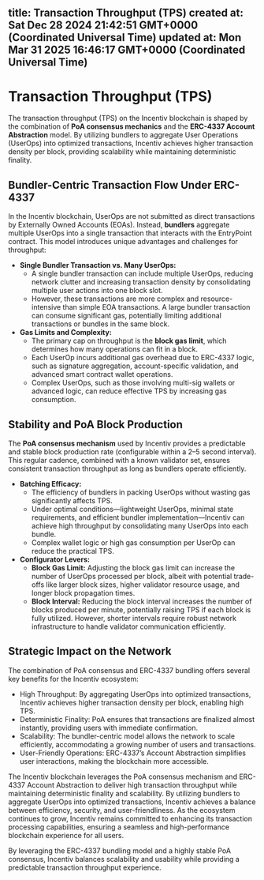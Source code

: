 
title: Transaction Throughput (TPS)
created at: Sat Dec 28 2024 21:42:51 GMT+0000 (Coordinated Universal Time)
updated at: Mon Mar 31 2025 16:46:17 GMT+0000 (Coordinated Universal Time)
---

# Transaction Throughput (TPS)

The transaction throughput (TPS) on the Incentiv blockchain is shaped by the combination of **PoA consensus mechanics** and the **ERC-4337 Account Abstraction** model. By utilizing bundlers to aggregate User Operations (UserOps) into optimized transactions, Incentiv achieves higher transaction density per block, providing scalability while maintaining deterministic finality.

## Bundler-Centric Transaction Flow Under ERC-4337

In the Incentiv blockchain, UserOps are not submitted as direct transactions by Externally Owned Accounts (EOAs). Instead, **bundlers** aggregate multiple UserOps into a single transaction that interacts with the EntryPoint contract. This model introduces unique advantages and challenges for throughput:

* **Single Bundler Transaction vs. Many UserOps:**
  * A single bundler transaction can include multiple UserOps, reducing network clutter and increasing transaction density by consolidating multiple user actions into one block slot.
  * However, these transactions are more complex and resource-intensive than simple EOA transactions. A large bundler transaction can consume significant gas, potentially limiting additional transactions or bundles in the same block.
* **Gas Limits and Complexity:**
  * The primary cap on throughput is the **block gas limit**, which determines how many operations can fit in a block.
  * Each UserOp incurs additional gas overhead due to ERC-4337 logic, such as signature aggregation, account-specific validation, and advanced smart contract wallet operations.
  * Complex UserOps, such as those involving multi-sig wallets or advanced logic, can reduce effective TPS by increasing gas consumption.

## Stability and PoA Block Production

The **PoA consensus mechanism** used by Incentiv provides a predictable and stable block production rate (configurable within a 2–5 second interval). This regular cadence, combined with a known validator set, ensures consistent transaction throughput as long as bundlers operate efficiently.

* **Batching Efficacy:**
  * The efficiency of bundlers in packing UserOps without wasting gas significantly affects TPS.
  * Under optimal conditions—lightweight UserOps, minimal state requirements, and efficient bundler implementation—Incentiv can achieve high throughput by consolidating many UserOps into each bundle.
  * Complex wallet logic or high gas consumption per UserOp can reduce the practical TPS.
* **Configurator Levers:**
  * **Block Gas Limit:** Adjusting the block gas limit can increase the number of UserOps processed per block, albeit with potential trade-offs like larger block sizes, higher validator resource usage, and longer block propagation times.
  * **Block Interval:** Reducing the block interval increases the number of blocks produced per minute, potentially raising TPS if each block is fully utilized. However, shorter intervals require robust network infrastructure to handle validator communication efficiently.

## Strategic Impact on the Network

The combination of PoA consensus and ERC-4337 bundling offers several key benefits for the Incentiv ecosystem:

* High Throughput: By aggregating UserOps into optimized transactions, Incentiv achieves higher transaction density per block, enabling high TPS.
* Deterministic Finality: PoA ensures that transactions are finalized almost instantly, providing users with immediate confirmation.
* Scalability: The bundler-centric model allows the network to scale efficiently, accommodating a growing number of users and transactions.
* User-Friendly Operations: ERC-4337’s Account Abstraction simplifies user interactions, making the blockchain more accessible.

The Incentiv blockchain leverages the PoA consensus mechanism and ERC-4337 Account Abstraction to deliver high transaction throughput while maintaining deterministic finality and scalability. By utilizing bundlers to aggregate UserOps into optimized transactions, Incentiv achieves a balance between efficiency, security, and user-friendliness. As the ecosystem continues to grow, Incentiv remains committed to enhancing its transaction processing capabilities, ensuring a seamless and high-performance blockchain experience for all users.

By leveraging the ERC-4337 bundling model and a highly stable PoA consensus, Incentiv balances scalability and usability while providing a predictable transaction throughput experience.

          